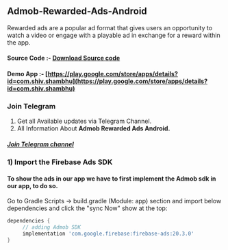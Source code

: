 ## Admob-Rewarded-Ads-Android
Rewarded ads are a popular ad format that gives users an opportunity to watch a video or engage with a playable ad in exchange for a reward within the app.

#### Source Code :- [Download Source code](https://github.com/Shiv-Shambhu/Shiv-Shambhu-Project)

#### Demo App :- [https://play.google.com/store/apps/details?id=com.shiv.shambhu](https://play.google.com/store/apps/details?id=com.shiv.shambhu)

### Join Telegram
1. Get all Available updates via Telegram Channel.
2. All Information About **Admob Rewarded Ads Android.**
##### [Join Telegram channel](https://t.me/Shiv_Shambhu_Github)


### 1) Import the Firebase Ads SDK
#### To show the ads in our app we have to first implement the Admob sdk in our app, to do so.

Go to Gradle Scripts -> build.gradle (Module: app) section and import below dependencies and click the "sync Now" show at the top:

```gradle
dependencies {
     // adding Admob SDK
     implementation 'com.google.firebase:firebase-ads:20.3.0'
}

```
